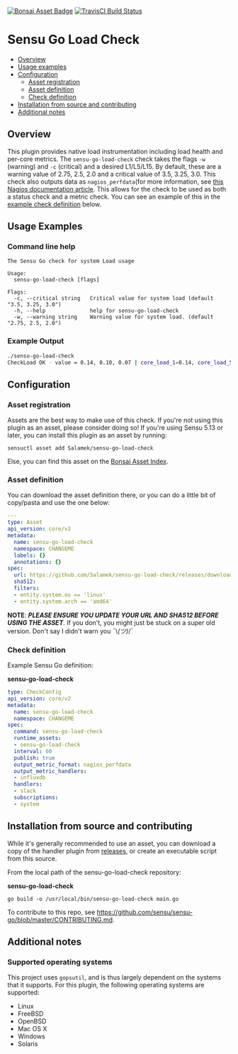 [![Bonsai Asset Badge](https://img.shields.io/badge/Sensu%20Go%20Load%20Check-Download%20Me-brightgreen.svg?colorB=89C967&logo=sensu)](https://bonsai.sensu.io/assets/Salamek/sensu-go-load-check) [![TravisCI Build Status](https://travis-ci.org/Salamek/sensu-go-load-check.svg?branch=master)](https://travis-ci.org/Salamek/sensu-go-load-check)

# Sensu Go Load Check
- [Overview](#overview)
- [Usage examples](#usage-examples)
- [Configuration](#configuration)
  - [Asset registration](#asset-registration)
  - [Asset definition](#asset-definition)
  - [Check definition](#resource-definition)
- [Installation from source and contributing](#installation-from-source-and-contributing)
- [Additional notes](#additional-notes)

## Overview

This plugin provides native load instrumentation including load health and per-core metrics. The `sensu-go-load-check` check takes the flags `-w` (warning) and `-c` (critical) and a desired L1/L5/L15. By default, these are a warning value of 2.75, 2.5, 2.0 and a critical value of 3.5, 3.25, 3.0. This check also outputs data as `nagios_perfdata`(for more information, see [this Nagios documentation article](https://assets.nagios.com/downloads/nagioscore/docs/nagioscore/3/en/perfdata.html). This allows for the check to be used as both a status check and a metric check. You can see an example of this in the [example check definition](#check-definition) below.

## Usage Examples

### Command line help

```
The Sensu Go check for system Load usage

Usage:
  sensu-go-load-check [flags]

Flags:
  -c, --critical string   Critical value for system load (default "3.5, 3.25, 3.0")
  -h, --help              help for sensu-go-load-check
  -w, --warning string    Warning value for system load. (default "2.75, 2.5, 2.0")
```

### Example Output

```bash
./sensu-go-load-check
CheckLoad OK - value = 0.14, 0.10, 0.07 | core_load_1=0.14, core_load_5=0.10, core_load_15=0.07
```

## Configuration

### Asset registration

Assets are the best way to make use of this check. If you're not using this plugin as an asset, please consider doing so! If you're using Sensu 5.13 or later, you can install this plugin as an asset by running:

`sensuctl asset add Salamek/sensu-go-load-check`

Else, you can find this asset on the [Bonsai Asset Index](https://bonsai.sensu.io/assets/Salamek/sensu-go-load-check).

### Asset definition

You can download the asset definition there, or you can do a little bit of copy/pasta and use the one below:

```yml
---
type: Asset
api_version: core/v2
metadata:
  name: sensu-go-load-check
  namespace: CHANGEME
  labels: {}
  annotations: {}
spec:
  url: https://github.com/Salamek/sensu-go-load-check/releases/download/0.0.1/sensu-go-load-check_0.0.1_linux_amd64.tar.gz
  sha512:
  filters:
  - entity.system.os == 'linux'
  - entity.system.arch == 'amd64'
```

**NOTE**: ***PLEASE ENSURE YOU UPDATE YOUR URL AND SHA512 BEFORE USING THE ASSET***. If you don't, you might just be stuck on a super old version. Don't say I didn't warn you ¯\\_(ツ)_/¯

### Check definition

Example Sensu Go definition:

**sensu-go-load-check**
```yml
type: CheckConfig
api_version: core/v2
metadata:
  name: sensu-go-load-check
  namespace: CHANGEME
spec:
  command: sensu-go-load-check
  runtime_assets:
  - sensu-go-load-check
  interval: 60
  publish: true
  output_metric_format: nagios_perfdata
  output_metric_handlers:
  - influxdb
  handlers:
  - slack
  subscriptions:
  - system
```

## Installation from source and contributing

While it's generally recommended to use an asset, you can download a copy of the handler plugin from [releases][1],
or create an executable script from this source.

From the local path of the sensu-go-load-check repository:

**sensu-go-load-check**
```
go build -o /usr/local/bin/sensu-go-load-check main.go
```
To contribute to this repo, see https://github.com/sensu/sensu-go/blob/master/CONTRIBUTING.md.

## Additional notes

### Supported operating systems

This project uses `gopsutil`, and is thus largely dependent on the systems that it supports. For this plugin, the following operating systems are supported:

* Linux
* FreeBSD
* OpenBSD
* Mac OS X
* Windows
* Solaris

[1]: https://github.com/Salamek/sensu-go-load-check/releases
